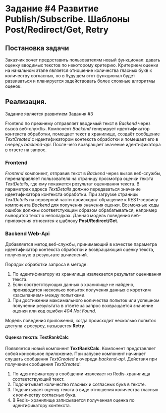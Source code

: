 # Задание #4 Развитие Publish/Subscribe. Шаблоны Post/Redirect/Get, Retry

## Постановка задачи

Заказчик хочет предоставить пользователям новый функционал: давать оценку вводимых текстов по некоторому критерию. 
Критерием оценки на начальном этапе является отношение количества гласных букв к количеству согласных, 
но в будущем этот функционал будет развиваться и планируется задействовать более сложные алгоритмы оценок.

## Реализация.

Задание является развитием Задания #3

Frontend по прежнему отправляет вводимый текст в *Backend* через вызов веб-службы. 
Компонент *Backend* генерирует идентификатор контекста обработки, помещает текст в хранилище, создаёт сообщение 
*TextCreated* с идентификатором контекста обработки и помещает его в очередь *backend-api*.
После чего возвращает значение идентификатора в ответе на запрос.

### Frontend

*Frontend* компонент, отправив текст в *Backend* через вызов веб-службы, перенаправляет пользователя на страницу 
просмотра оценки текста *TextDetails*, где ему покажется результат оценивания текста. 
В параметрах адреса *TextDetails* должно передаваться значение идентификатора контекста обработки.
При загрузке страницы *TextDetails* на серверной части происходит обращение к REST-сервису компонента *Backend* 
для получения значения оценки. Возможные коды ошибок должны соответстующим образом обрабатываться, например 
выводится текст о неполадках.
Данная модель поведения веб-приложения относится к шаблону **Post/Redirect/Get**.

### Backend Web-Api

Добавляется метод веб-службы, принимающий в качестве параметра идентификатор контекста обработки и возвращающий 
оценку текста, полученную в результате вычислений.

Порядок обработки запроса в методе:

1. По идентификатору из хранилища извлекается результат оценивания текста.
2. Если соответствующих данных в хранилище не найдено, производится несколько попыток получения данных 
с коротким «засыпанием» между попытками.
3. При достижении максимального количества попыток или успешном получении результата в ответе за запрос 
возвращается значение оценки или код ошибки *404 Not Found*.

Модель поведения приложения, когда происходит несколько попыток доступа к ресурсу, называется **Retry**.

#### Оценка текста: TextRankCalc
Появляется новый компонент **TextRankCalc**. Компонент представляет собой консольное приложение. 
При запуске компонент начинает слушать сообщения *TextCreated* в очереди *backend-api*.
Действия при получении сообщения *TextCreated*:
1.	По идентификатору в сообщении извлекает из Redis-хранилища соответствующий текст.
2.	Подсчитывает количество гласных и согласных букв в тексте.
3.	Подсчитывает оценку текста в виде отношения количества гласных к количеству согласных букв.
4.	В Redis- хранилище записывается полученная оценка по идентификатору контекста.
